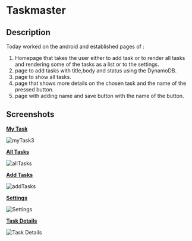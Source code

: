 # Taskmaster

## Description

Today worked on the android and established pages of :

1. Homepage that takes the user either to add task or to render all tasks and rendering some of the tasks as a list or to the settings.
2. page to add tasks with title,body and status using the DynamoDB.
3. page to show all tasks.
4. page that shows more details on the chosen task and the name of the pressed button.
5. page with adding name and save button with the name of the button.


## Screenshots

**[My Task](/app/src/main/java/com/example/taskmaster/Activities/MainActivity.java)**

![myTask3](/screenshots/TeamTasks.jpg)


**[All Tasks](/app/src/main/java/com/example/taskmaster/Activities/AllTasks.java)**

![allTasks](/screenshots/allTasks.jpg)


**[Add Tasks](/app/src/main/java/com/example/taskmaster/Activities/AddTask.java)**

![addTasks](/screenshots/addTask33.jpg)


**[Settings](/app/src/main/java/com/example/taskmaster/Activities/Settings.java)**

![Settings](/screenshots/settings.jpg)


**[Task Details](/app/src/main/java/com/example/taskmaster/Activities/TaskDetail.java)**

![Task Details](/screenshots/TaskDetailNew.jpg)

